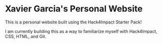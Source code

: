 # Xavier Garcia's Personal Website
This is a personal website built using the Hack4Impact Starter Pack!

I am currently building this as a way to familiarize myself with Hack4Impact, CSS, HTML, and Git.
